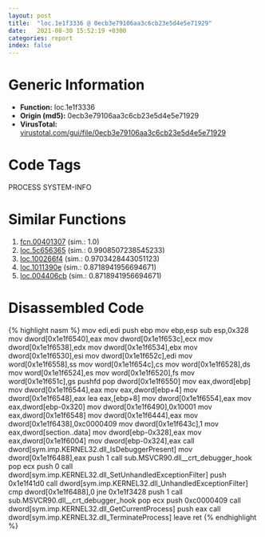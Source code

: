 ```yaml
---
layout: post
title:  "loc.1e1f3336 @ 0ecb3e79106aa3c6cb23e5d4e5e71929"
date:   2021-08-30 15:52:19 +0300
categories: report
index: false
---
```


# Generic Information
- **Function:** loc.1e1f3336
- **Origin (md5):** 0ecb3e79106aa3c6cb23e5d4e5e71929
- **VirusTotal:** [virustotal.com/gui/file/0ecb3e79106aa3c6cb23e5d4e5e71929][virustotal_ref]

# Code Tags
<span class="tag" id="PROCESS">PROCESS</span>
<span class="tag" id="SYSTEM-INFO">SYSTEM-INFO</span>


# Similar Functions

1. [fcn.00401307][similar_1_ref] (sim.: 1.0)
2. [loc.5c656365][similar_2_ref] (sim.: 0.9908507238545233)
3. [loc.100266f4][similar_3_ref] (sim.: 0.9703428443051123)
4. [loc.1011390e][similar_4_ref] (sim.: 0.8718941956694671)
5. [loc.004406cb][similar_5_ref] (sim.: 0.8718941956694671)


# Disassembled Code

{% highlight nasm %}
mov edi,edi
push ebp
mov ebp,esp
sub esp,0x328
mov dword[0x1e1f6540],eax
mov dword[0x1e1f653c],ecx
mov dword[0x1e1f6538],edx
mov dword[0x1e1f6534],ebx
mov dword[0x1e1f6530],esi
mov dword[0x1e1f652c],edi
mov word[0x1e1f6558],ss
mov word[0x1e1f654c],cs
mov word[0x1e1f6528],ds
mov word[0x1e1f6524],es
mov word[0x1e1f6520],fs
mov word[0x1e1f651c],gs
pushfd
pop dword[0x1e1f6550]
mov eax,dword[ebp]
mov dword[0x1e1f6544],eax
mov eax,dword[ebp+4]
mov dword[0x1e1f6548],eax
lea eax,[ebp+8]
mov dword[0x1e1f6554],eax
mov eax,dword[ebp-0x320]
mov dword[0x1e1f6490],0x10001
mov eax,dword[0x1e1f6548]
mov dword[0x1e1f6444],eax
mov dword[0x1e1f6438],0xc0000409
mov dword[0x1e1f643c],1
mov eax,dword[section..data]
mov dword[ebp-0x328],eax
mov eax,dword[0x1e1f6004]
mov dword[ebp-0x324],eax
call dword[sym.imp.KERNEL32.dll_IsDebuggerPresent]
mov dword[0x1e1f6488],eax
push 1
call sub.MSVCR90.dll__crt_debugger_hook
pop ecx
push 0
call dword[sym.imp.KERNEL32.dll_SetUnhandledExceptionFilter]
push 0x1e1f41d0
call dword[sym.imp.KERNEL32.dll_UnhandledExceptionFilter]
cmp dword[0x1e1f6488],0
jne 0x1e1f3428
push 1
call sub.MSVCR90.dll__crt_debugger_hook
pop ecx
push 0xc0000409
call dword[sym.imp.KERNEL32.dll_GetCurrentProcess]
push eax
call dword[sym.imp.KERNEL32.dll_TerminateProcess]
leave
ret
{% endhighlight %}


[similar_1_ref]: /report/fcn.00401307@c6071f3181599e93b0f87f002ef98d72
[similar_2_ref]: /report/loc.5c656365@6ce900691009096eff55a3324c0fb077
[similar_3_ref]: /report/loc.100266f4@8612a093e960bd1a5a7c69fa18a840d3
[similar_4_ref]: /report/loc.1011390e@89dc67d2f980e8488f97b1bf8cb24258
[similar_5_ref]: /report/loc.004406cb@418e0921f3a9bd4f5bc0dcc59623b5a1
[virustotal_ref]: https://www.virustotal.com/gui/file/0ecb3e79106aa3c6cb23e5d4e5e71929